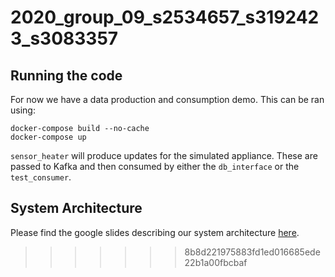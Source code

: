 # 2020_group_09_s2534657_s3192423_s3083357

## Running the code
For now we have a data production and consumption demo. This can be ran using:

```shell script
docker-compose build --no-cache
docker-compose up
```

`sensor_heater` will produce updates for the simulated appliance. These are passed to Kafka and then consumed by
either the `db_interface` or the `test_consumer`.

## System Architecture
Please find the google slides describing our system architecture [here](https://docs.google.com/presentation/d/1NYL6EoNU3GWoOIYkiPU1ZjK3Hhs6i2bgwzrqqKD7PlU/edit?usp=sharing).
>>>>>>> 8b8d221975883fd1ed016685ede22b1a00fbcbaf
